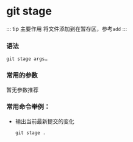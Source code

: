 # git stage

::: tip 主要作用
将文件添加到在暂存区，参考`add`
:::

### 语法

```git
git stage args…​
```

### 常用的参数

暂无参数推荐

### 常用命令举例：

- 输出当前最新提交的变化
  
  ```git
  git stage .
  ```
